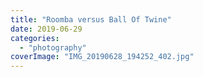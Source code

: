```yaml
---
title: "Roomba versus Ball Of Twine"
date: 2019-06-29
categories: 
  - "photography"
coverImage: "IMG_20190628_194252_402.jpg"
---
```



